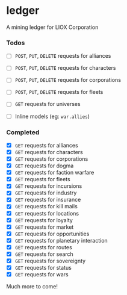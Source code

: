 # ledger
A mining ledger for LIOX Corporation

### Todos

- [ ] `POST`, `PUT`, `DELETE` requests for alliances
- [ ] `POST`, `PUT`, `DELETE` requests for characters
- [ ] `POST`, `PUT`, `DELETE` requests for corporations
- [ ] `POST`, `PUT`, `DELETE` requests for fleets
- [ ] `GET` requests for universes

- [ ] Inline models (eg: `war.allies`)

### Completed
- [x] `GET` requests for alliances
- [x] `GET` requests for characters
- [x] `GET` requests for corporations
- [x] `GET` requests for dogma
- [x] `GET` requests for faction warfare
- [x] `GET` requests for fleets
- [x] `GET` requests for incursions
- [x] `GET` requests for industry
- [x] `GET` requests for insurance
- [x] `GET` requests for kill mails
- [x] `GET` requests for locations
- [x] `GET` requests for loyalty
- [x] `GET` requests for market
- [x] `GET` requests for opportunities
- [x] `GET` requests for planetary interaction
- [x] `GET` requests for routes
- [x] `GET` requests for search
- [x] `GET` requests for sovereignty
- [x] `GET` requests for status
- [x] `GET` requests for wars

Much more to come!
